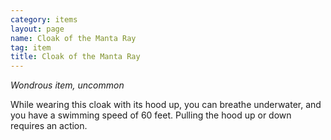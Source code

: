 ```yaml
---
category: items
layout: page
name: Cloak of the Manta Ray 
tag: item
title: Cloak of the Manta Ray 
---
```


_Wondrous item, uncommon_ 

While wearing this cloak with its hood up, you can breathe underwater, and you have a swimming speed of 60 feet. Pulling the hood up or down requires an action. 
